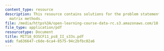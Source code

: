 ```yaml
---
content_type: resource
description: This resource contains solutions for the problem statements related to
  matrix methods.
file: /media/https%3A/open-learning-course-data-rc.s3.amazonaws.com/18-03sc-differential-equations-fall-2011/fa636647c6de6ca4857594c2bfbc02a6_MIT18_03SCF11_ps8_II_s33s.pdf
file_type: application/pdf
resourcetype: Document
title: MIT18_03SCF11_ps8_II_s33s.pdf
uid: fa636647-c6de-6ca4-8575-94c2bfbc02a6
---
```

